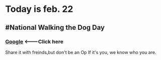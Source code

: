 # Today is feb. 22
## #National Walking the Dog Day

### [Google](https://google.com)  <---Click here

Share it with freinds,but don't be an Op
If it's you, we know who you are.

